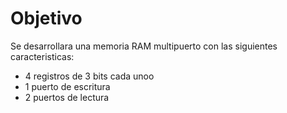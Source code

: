 # Objetivo  
Se desarrollara una memoria RAM multipuerto con las siguientes caracteristicas:  
- 4 registros de 3 bits cada unoo
- 1 puerto de escritura
- 2 puertos de lectura
